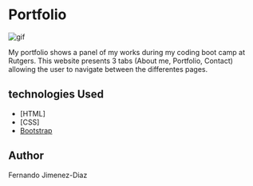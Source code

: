 # Portfolio

![gif](assets/images/portfolio.gif)

My portfolio shows a panel of my works during my coding boot camp at Rutgers.
This website presents 3 tabs (About me, Portfolio, Contact) allowing the user to navigate between the differentes pages. 

## technologies Used

* [HTML]
* [CSS]
* [Bootstrap](https://getbootstrap.com/)

## Author

Fernando Jimenez-Diaz
